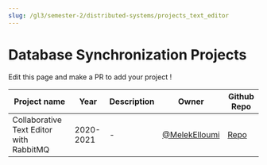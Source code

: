 ```yaml
---
slug: /gl3/semester-2/distributed-systems/projects_text_editor
---
```


# Database Synchronization Projects

Edit this page and make a PR to add your project !

| Project name | Year | Description | Owner | Github Repo
| --- | --- | --- | ---|--------------------------------------------------------------------|
| Collaborative Text Editor with RabbitMQ | 2020-2021 | - | [@MelekElloumi](https://github.com/MelekElloumi) | [Repo](https://github.com/MelekElloumi/Collaborative-Text-Editor)
